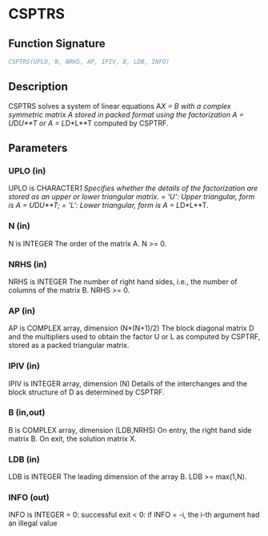 # CSPTRS

## Function Signature

```fortran
CSPTRS(UPLO, N, NRHS, AP, IPIV, B, LDB, INFO)
```

## Description


 CSPTRS solves a system of linear equations A*X = B with a complex
 symmetric matrix A stored in packed format using the factorization
 A = U*D*U**T or A = L*D*L**T computed by CSPTRF.

## Parameters

### UPLO (in)

UPLO is CHARACTER*1 Specifies whether the details of the factorization are stored as an upper or lower triangular matrix. = 'U': Upper triangular, form is A = U*D*U**T; = 'L': Lower triangular, form is A = L*D*L**T.

### N (in)

N is INTEGER The order of the matrix A. N >= 0.

### NRHS (in)

NRHS is INTEGER The number of right hand sides, i.e., the number of columns of the matrix B. NRHS >= 0.

### AP (in)

AP is COMPLEX array, dimension (N*(N+1)/2) The block diagonal matrix D and the multipliers used to obtain the factor U or L as computed by CSPTRF, stored as a packed triangular matrix.

### IPIV (in)

IPIV is INTEGER array, dimension (N) Details of the interchanges and the block structure of D as determined by CSPTRF.

### B (in,out)

B is COMPLEX array, dimension (LDB,NRHS) On entry, the right hand side matrix B. On exit, the solution matrix X.

### LDB (in)

LDB is INTEGER The leading dimension of the array B. LDB >= max(1,N).

### INFO (out)

INFO is INTEGER = 0: successful exit < 0: if INFO = -i, the i-th argument had an illegal value

